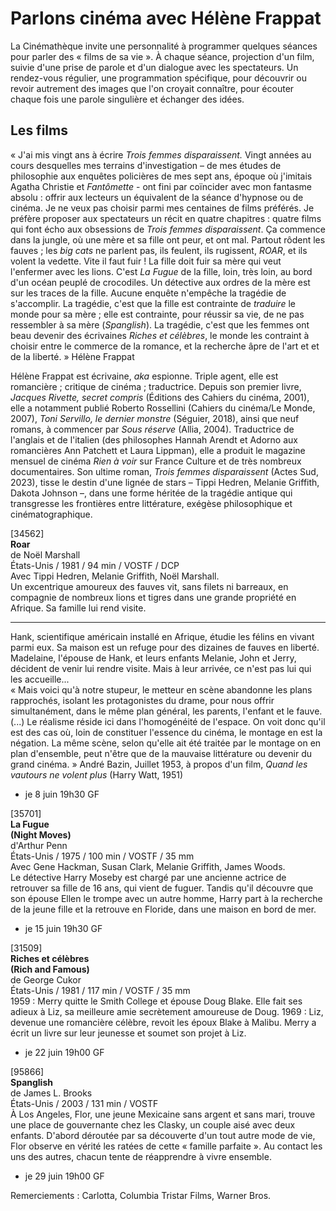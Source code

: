 # Parlons cinéma avec Hélène Frappat

La Cinémathèque invite une personnalité à programmer quelques séances pour parler des « films de sa vie ». À chaque séance, projection d'un film, suivie d'une prise de parole et d'un dialogue avec les spectateurs. Un rendez-vous régulier, une programmation spécifique, pour découvrir ou revoir autrement des images que l'on croyait connaître, pour écouter chaque fois une parole singulière et échanger des idées.

## Les films

« J'ai mis vingt ans à écrire _Trois femmes disparaissent._ Vingt années au cours desquelles mes terrains d'investigation – de mes études de philosophie aux enquêtes policières de mes sept ans, époque où j'imitais Agatha Christie et _Fantômette_ \- ont fini par coïncider avec mon fantasme absolu : offrir aux lecteurs un équivalent de la séance d'hypnose ou de cinéma. Je ne veux pas choisir parmi mes centaines de films préférés. Je préfère proposer aux spectateurs un récit en quatre chapitres : quatre films qui font écho aux obsessions de _Trois femmes disparaissent_. Ça commence dans la jungle, où une mère et sa fille ont peur, et ont mal. Partout rôdent les fauves ; les _big cats_ ne parlent pas, ils feulent, ils rugissent, _ROAR_, et ils volent la vedette. Vite il faut fuir ! La fille doit fuir sa mère qui veut l'enfermer avec les lions. C'est _La Fugue_ de la fille, loin, très loin, au bord d'un océan peuplé de crocodiles. Un détective aux ordres de la mère est sur les traces de la fille. Aucune enquête n'empêche la tragédie de s'accomplir. La tragédie, c'est que la fille est contrainte de _traduire_ le monde pour sa mère ; elle est contrainte, pour réussir sa vie, de ne pas ressembler à sa mère (_Spanglish_). La tragédie, c'est que les femmes ont beau devenir des écrivaines _Riches et célèbres_, le monde les contraint à choisir entre le commerce de la romance, et la recherche âpre de l'art et et de la liberté. » Hélène Frappat

Hélène Frappat est écrivaine, _aka_ espionne. Triple agent, elle est romancière ; critique de cinéma ; traductrice. Depuis son premier livre, _Jacques Rivette, secret compris_ (Éditions des Cahiers du cinéma, 2001), elle a notamment publié Roberto Rossellini (Cahiers du cinéma/Le Monde, 2007), _Toni Servillo, le dernier monstre_ (Séguier, 2018), ainsi que neuf romans, à commencer par _Sous réserve_ (Allia, 2004). Traductrice de l'anglais et de l'italien (des philosophes Hannah Arendt et Adorno aux romancières Ann Patchett et Laura Lippman), elle a produit le magazine mensuel de cinéma _Rien à voir_ sur France Culture et de très nombreux documentaires. Son ultime roman, _Trois femmes disparaissent_ (Actes Sud, 2023), tisse le destin d'une lignée de stars – Tippi Hedren, Melanie Griffith, Dakota Johnson –, dans une forme héritée de la tragédie antique qui transgresse les frontières entre littérature, exégèse philosophique et cinématographique.

[34562]  
**Roar**  
de Noël Marshall  
États-Unis / 1981 / 94 min / VOSTF / DCP  
Avec Tippi Hedren, Melanie Griffith, Noël Marshall.  
Un excentrique amoureux des fauves vit, sans filets ni barreaux, en compagnie de nombreux lions et tigres dans une grande propriété en Afrique. Sa famille lui rend visite.

---

Hank, scientifique américain installé en Afrique, étudie les félins en vivant parmi eux. Sa maison est un refuge pour des dizaines de fauves en liberté. Madelaine, l'épouse de Hank, et leurs enfants Melanie, John et Jerry, décident de venir lui rendre visite. Mais à leur arrivée, ce n'est pas lui qui les accueille...  
« Mais voici qu'à notre stupeur, le metteur en scène abandonne les plans rapprochés, isolant les protagonistes du drame, pour nous offrir simultanément, dans le même plan général, les parents, l'enfant et le fauve. (...) Le réalisme réside ici dans l'homogénéité de l'espace. On voit donc qu'il est des cas où, loin de constituer l'essence du cinéma, le montage en est la négation. La même scène, selon qu'elle ait été traitée par le montage on en plan d'ensemble, peut n'être que de la mauvaise littérature ou devenir du grand cinéma. » André Bazin, Juillet 1953, à propos d'un film, _Quand_ _les vautours ne volent plus_ (Harry Watt, 1951)

- je 8 juin 19h30 GF

[35701]  
**La Fugue**  
**(Night Moves)**  
d'Arthur Penn  
États-Unis / 1975 / 100 min / VOSTF / 35 mm  
Avec Gene Hackman, Susan Clark, Melanie Griffith, James Woods.  
Le détective Harry Moseby est chargé par une ancienne actrice de retrouver sa fille de 16 ans, qui vient de fuguer. Tandis qu'il découvre que son épouse Ellen le trompe avec un autre homme, Harry part à la recherche de la jeune fille et la retrouve en Floride, dans une maison en bord de mer.

- je 15 juin 19h30 GF

[31509]  
**Riches et célèbres**  
**(Rich and Famous)**  
de George Cukor  
États-Unis / 1981 / 117 min / VOSTF / 35 mm  
1959 : Merry quitte le Smith College et épouse Doug Blake. Elle fait ses adieux à Liz, sa meilleure amie secrètement amoureuse de Doug. 1969 : Liz, devenue une romancière célèbre, revoit les époux Blake à Malibu. Merry a écrit un livre sur leur jeunesse et soumet son projet à Liz.

- je 22 juin 19h00 GF

[95866]  
**Spanglish**  
de James L. Brooks  
États-Unis / 2003 / 131 min / VOSTF  
À Los Angeles, Flor, une jeune Mexicaine sans argent et sans mari, trouve une place de gouvernante chez les Clasky, un couple aisé avec deux enfants. D'abord déroutée par sa découverte d'un tout autre mode de vie, Flor observe en vérité les ratées de cette « famille parfaite ». Au contact les uns des autres, chacun tente de réapprendre à vivre ensemble.

- je 29 juin 19h00 GF

Remerciements : Carlotta, Columbia Tristar Films, Warner Bros.